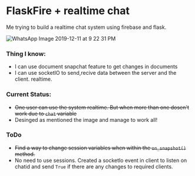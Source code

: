 # FlaskFire + realtime chat
Me trying to build a realtime chat system using firebase and flask. 

![WhatsApp Image 2019-12-11 at 9 22 31 PM](https://user-images.githubusercontent.com/19330397/70637553-6b8a8d80-1c5d-11ea-8d9b-08c64b0fa022.jpeg)




### Thing I know:
* I can use document snapchat feature to get changes in documents
* I can use socketIO to send,recive data between the server and the client. realtime.

### Current Status:
* ~~One user can use the system realtime. But when more than one dosen't work due to `chat` variable~~
* Desinged as mentioned the image and manage to work all!

### ToDo
* ~~Find a way to change session variables when within the `on_snapshot()` method.~~
* No need to use sessions. Created a socketIo event in client to listen on chatid and send `True` if there are any changes to required clients.
